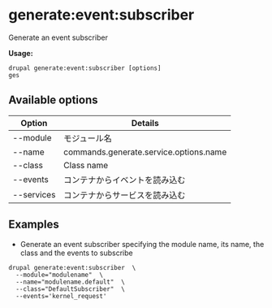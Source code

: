 # generate:event:subscriber
Generate an event subscriber

**Usage:**
```
drupal generate:event:subscriber [options]
ges
```

## Available options
Option | Details
-------|-------------
--module | モジュール名
--name | commands.generate.service.options.name
--class | Class name
--events | コンテナからイベントを読み込む
--services | コンテナからサービスを読み込む

## Examples
* Generate an event subscriber specifying the module name, its name, the class and the events to subscribe
```
drupal generate:event:subscriber  \
  --module="modulename"  \
  --name="modulename.default"  \
  --class="DefaultSubscriber"  \
  --events='kernel_request'
```
